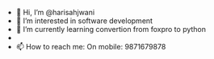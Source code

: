 - 👋 Hi, I’m @harisahjwani
- 👀 I’m interested in software development
- 🌱 I’m currently learning convertion from foxpro to python
-
- 📫 How to reach me: 
On mobile: 9871679878

<!---
harisahjwani/harisahjwani is a ✨ special ✨ repository because its `README.md` (this file) appears on your GitHub profile.
You can click the Preview link to take a look at your changes.
--->
